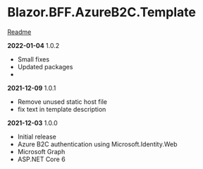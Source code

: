 # Blazor.BFF.AzureB2C.Template

[Readme](https://github.com/damienbod/Blazor.BFF.AzureB2C.Template/blob/main/README.md) 

**2022-01-04** 1.0.2
- Small fixes
- Updated packages
- 
**2021-12-09** 1.0.1
- Remove unused static host file
- fix text in template description


**2021-12-03** 1.0.0
- Initial release 
- Azure B2C authentication using Microsoft.Identity.Web
- Microsoft Graph
- ASP.NET Core 6


